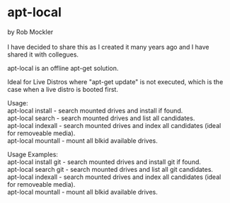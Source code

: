 # apt-local
by Rob Mockler <BR><BR>
 I have decided to share this as I created it many years ago and I have shared it with collegues.
 
 apt-local is an offline apt-get solution.
 
 Ideal for Live Distros where "apt-get update" is not executed, which is the case when a live distro is booted first.
 
 Usage:<BR>
 apt-local install <application>  - search mounted drives and install <application> if found.<BR>
 apt-local search <application>   - search mounted drives and list all <application> candidates.<BR>
 apt-local indexall               - search mounted drives and index all candidates (ideal for removeable media).<BR>
 apt-local mountall               - mount all blkid available drives.<BR>
 
 Usage Examples:<BR>
 apt-local install git  - search mounted drives and install git if found.<BR>
 apt-local search git   - search mounted drives and list all git candidates.<BR>
 apt-local indexall     - search mounted drives and index all candidates (ideal for removeable media).<BR>
 apt-local mountall     - mount all blkid available drives.<BR>

